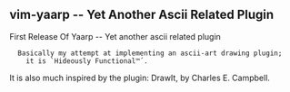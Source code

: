 ## vim-yaarp -- Yet Another Ascii Related Plugin

First Release Of Yaarp -- Yet another ascii related plugin
    
      Basically my attempt at implementing an ascii-art drawing plugin;
        it is `Hideously Functional™´.
    
It is also much inspired by the plugin: DrawIt, by Charles E. Campbell.




